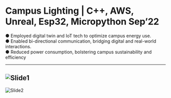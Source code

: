 
# Campus Lighting | C++, AWS, Unreal, Esp32, Micropython Sep’22

● Employed digital twin and IoT tech to optimize campus energy use.  
● Enabled bi-directional communication, bridging digital and real-world interactions.  
● Reduced power consumption, bolstering campus sustainability and efficiency  

---
![Slide1](https://github.com/samad-mohammed/CampusLighting/assets/129748059/3fbb57f9-d914-4f67-93c7-2460a3c1f838)
---
![Slide2](https://github.com/samad-mohammed/CampusLighting/assets/129748059/cfa5f363-f339-4b57-b29e-69316d3380a8)
